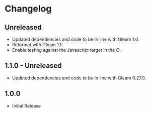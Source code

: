 # Changelog

## Unreleased

- Updated dependencies and code to be in line with Gleam 1.0.
- Reformat with Gleam 1.1.
- Enable testing against the Javascript target in the CI.

## 1.1.0 - Unreleased

- Updated dependencies and code to be in line with Gleam 0.27.0.

## 1.0.0

- Initial Release
